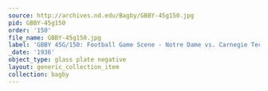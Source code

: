 ```yaml
---
source: http://archives.nd.edu/Bagby/GBBY-45g150.jpg
pid: GBBY-45g150
order: '150'
file_name: GBBY-45g150.jpg
label: 'GBBY 45G/150: Football Game Scene - Notre Dame vs. Carnegie Tech - 1936'
_date: '1936'
object_type: glass plate negative
layout: generic_collection_item
collection: bagby
---
```

